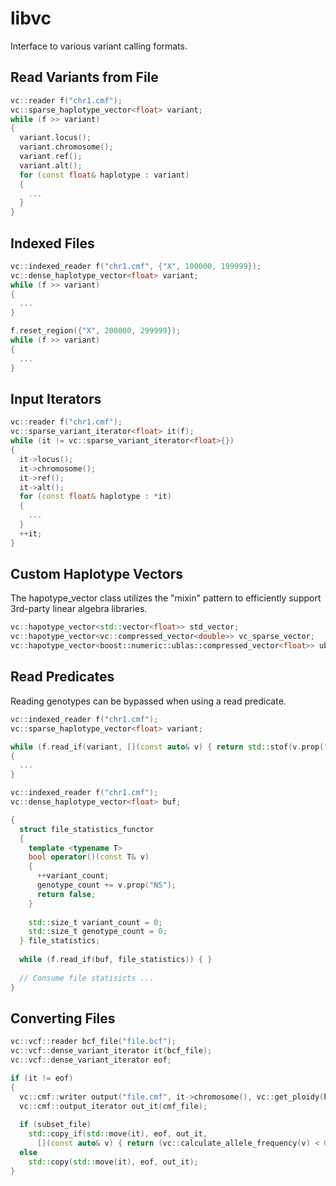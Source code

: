 # libvc
Interface to various variant calling formats.


## Read Variants from File 
```c++
vc::reader f("chr1.cmf");
vc::sparse_haplotype_vector<float> variant;
while (f >> variant)
{
  variant.locus();
  variant.chromosome();
  variant.ref();
  variant.alt();
  for (const float& haplotype : variant)
  {
    ...
  }
}
```

## Indexed Files
```c++
vc::indexed_reader f("chr1.cmf", {"X", 100000, 199999});
vc::dense_haplotype_vector<float> variant;
while (f >> variant)
{
  ...
}

f.reset_region({"X", 200000, 299999});
while (f >> variant)
{
  ...
}
```

## Input Iterators 
```c++
vc::reader f("chr1.cmf");
vc::sparse_variant_iterator<float> it(f);
while (it != vc::sparse_variant_iterator<float>{})
{
  it->locus();
  it->chromosome();
  it->ref();
  it->alt();
  for (const float& haplotype : *it)
  {
    ...
  }
  ++it;
}
```

## Custom Haplotype Vectors
The hapotype_vector class utilizes the "mixin" pattern to efficiently support 3rd-party linear algebra libraries. 
```c++
vc::hapotype_vector<std::vector<float>> std_vector;
vc::hapotype_vector<vc::compressed_vector<double>> vc_sparse_vector;
vc::hapotype_vector<boost::numeric::ublas::compressed_vector<float>> ublas_sparse_vector;
```

## Read Predicates
Reading genotypes can be bypassed when using a read predicate.
```c++
vc::indexed_reader f("chr1.cmf");
vc::sparse_haplotype_vector<float> variant;

while (f.read_if(variant, [](const auto& v) { return std::stof(v.prop("AF")) < 0.1; }))
{
  ...
}
```
```c++
vc::indexed_reader f("chr1.cmf");
vc::dense_haplotype_vector<float> buf;

{
  struct file_statistics_functor
  {
    template <typename T>
    bool operator()(const T& v)
    {
      ++variant_count;
      genotype_count += v.prop("NS");
      return false;
    }
    
    std::size_t variant_count = 0;
    std::size_t genotype_count = 0;
  } file_statistics;
  
  while (f.read_if(buf, file_statistics)) { }
  
  // Consume file statisicts ...
}
```

## Converting Files
```c++
vc::vcf::reader bcf_file("file.bcf");
vc::vcf::dense_variant_iterator it(bcf_file);
vc::vcf::dense_variant_iterator eof;

if (it != eof)
{
  vc::cmf::writer output("file.cmf", it->chromosome(), vc::get_ploidy(bcf_file, *it), bcf_file.samples_begin(), bcf_file.samples_end());
  vc::cmf::output_iterator out_it(cmf_file);
  
  if (subset_file)
    std::copy_if(std::move(it), eof, out_it, 
      [](const auto& v) { return (vc::calculate_allele_frequency(v) < 0.1); });
  else
    std::copy(std::move(it), eof, out_it);
}
```